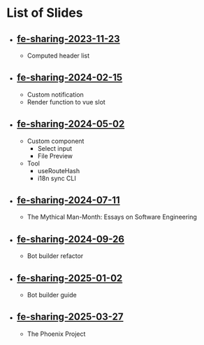 # List of Slides

- ## [fe-sharing-2023-11-23](https://fe-sharing-2023-11-23.netlify.app/)
  - Computed header list
- ## [fe-sharing-2024-02-15](https://fe-sharing-2024-02-15.netlify.app/)
  - Custom notification
  - Render function to vue slot
- ## [fe-sharing-2024-05-02](https://fe-sharing-2024-05-02.netlify.app/)
  - Custom component
    - Select input
    - File Preview
  - Tool
    - useRouteHash
    - i18n sync CLI
- ## [fe-sharing-2024-07-11](https://fe-sharing-2024-07-11.netlify.app/)
  - The Mythical Man-Month: Essays on Software Engineering
- ## [fe-sharing-2024-09-26](https://fe-sharing-2024-09-26.netlify.app/)
  - Bot builder refactor
- ## [fe-sharing-2025-01-02](https://fe-sharing-2025-01-02.netlify.app/)
  - Bot builder guide
- ## [fe-sharing-2025-03-27](https://fe-sharing-2025-03-27.netlify.app/)
  - The Phoenix Project
